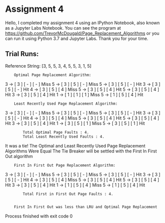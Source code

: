 # Assignment 4

Hello, I completed my assignment 4 using an IPython Notebook, also known
as a Jupyter Labs Notebook. You can see the program at https://github.com/TrevorMcDougald/Page_Replacement_Algorithms
or you can run it using Python 3.7 and Jupyter Labs. Thank you for your time.              
                
## Trial Runs:
Reference String: [3, 5, 5, 3, 4, 5, 5, 3, 1, 5]

		Optimal Page Replacement Algorithm: 

3 -> [ 3 ] [ - ] [ - ]  Miss
5 -> [ 3 ] [ 5 ] [ - ]  Miss
5 -> [ 3 ] [ 5 ] [ - ]  Hit
3 -> [ 3 ] [ 5 ] [ - ]  Hit
4 -> [ 3 ] [ 5 ] [ 4 ]  Miss
5 -> [ 3 ] [ 5 ] [ 4 ]  Hit
5 -> [ 3 ] [ 5 ] [ 4 ]  Hit
3 -> [ 3 ] [ 5 ] [ 4 ]  Hit
1 -> [ 1 ] [ 1 ] [ 1 ]  Miss
5 -> [ 1 ] [ 5 ] [ 4 ]  Hit

		Least Recently Used Page Replacement Algorithm: 

3 -> [ 3 ] [ - ] [ - ]  Miss
5 -> [ 3 ] [ 5 ] [ - ]  Miss
5 -> [ 3 ] [ 5 ] [ - ]  Hit
3 -> [ 3 ] [ 5 ] [ - ]  Hit
4 -> [ 3 ] [ 5 ] [ 4 ]  Miss
5 -> [ 3 ] [ 5 ] [ 4 ]  Hit
5 -> [ 3 ] [ 5 ] [ 4 ]  Hit
3 -> [ 3 ] [ 5 ] [ 4 ]  Hit
1 -> [ 3 ] [ 5 ] [ 1 ]  Miss
5 -> [ 3 ] [ 5 ] [ 1 ]  Hit

			Total Optimal Page Faults : 4.
			Total Least Recently Used Faults : 4.


It was a tie! The Optimal and Least Recently Used Page Replacement Algorithms Were Equal
The Tie Breaker will be settled with the First In First Out algorithm


		First In First Out Page Replacement Algorithm: 

3 -> [ 3 ] [ - ] [ - ]  Miss
5 -> [ 3 ] [ 5 ] [ - ]  Miss
5 -> [ 3 ] [ 5 ] [ - ]  Hit
3 -> [ 3 ] [ 5 ] [ - ]  Hit
4 -> [ 3 ] [ 5 ] [ 4 ]  Miss
5 -> [ 3 ] [ 5 ] [ 4 ]  Hit
5 -> [ 3 ] [ 5 ] [ 4 ]  Hit
3 -> [ 3 ] [ 5 ] [ 4 ]  Hit
1 -> [ 1 ] [ 5 ] [ 4 ]  Miss
5 -> [ 1 ] [ 5 ] [ 4 ]  Hit

			Total First in First Out Page Faults : 4.


		First In First Out was less than LRU and Optimal Page Replacement

Process finished with exit code 0